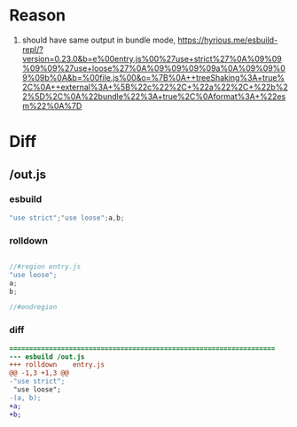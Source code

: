 # Reason
1. should have same output in bundle mode, https://hyrious.me/esbuild-repl/?version=0.23.0&b=e%00entry.js%00%27use+strict%27%0A%09%09%09%09%27use+loose%27%0A%09%09%09%09a%0A%09%09%09%09b%0A&b=%00file.js%00&o=%7B%0A++treeShaking%3A+true%2C%0A++external%3A+%5B%22c%22%2C+%22a%22%2C+%22b%22%5D%2C%0A%22bundle%22%3A+true%2C%0Aformat%3A+%22esm%22%0A%7D
# Diff
## /out.js
### esbuild
```js
"use strict";"use loose";a,b;
```
### rolldown
```js

//#region entry.js
"use loose";
a;
b;

//#endregion
```
### diff
```diff
===================================================================
--- esbuild	/out.js
+++ rolldown	entry.js
@@ -1,3 +1,3 @@
-"use strict";
 "use loose";
-(a, b);
+a;
+b;

```